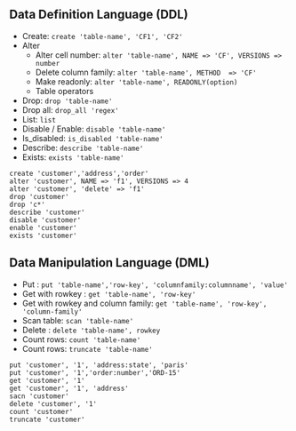 ## Data Definition Language (DDL)

- Create: `create 'table-name', 'CF1', 'CF2'`
- Alter
    - Alter cell number: `alter 'table-name', NAME => 'CF', VERSIONS => number`
    - Delete column family: `alter 'table-name', METHOD  => 'CF'`
    - Make readonly: `alter 'table-name', READONLY(option)`
    - Table operators
- Drop: `drop 'table-name'`
- Drop all: `drop_all 'regex'`
- List: `list`
- Disable / Enable: `disable 'table-name'`
- Is_disabled: `is_disabled 'table-name'`
- Describe: `describe 'table-name'`
- Exists: `exists 'table-name'`

```
create 'customer','address','order'
alter 'customer', NAME => 'f1', VERSIONS => 4
alter 'customer', 'delete' => 'f1'
drop 'customer'
drop 'c*'
describe 'customer'
disable 'customer'
enable 'customer'
exists 'customer'
```

## Data Manipulation Language (DML)

* Put : `put 'table-name','row-key', 'columnfamily:columnname', 'value'`
* Get with rowkey : `get 'table-name', 'row-key'`
* Get with rowkey and column family: `get 'table-name', 'row-key', 'column-family'`
* Scan table: `scan 'table-name'`
* Delete : `delete 'table-name', rowkey`
* Count rows: `count 'table-name'`
* Count rows: `truncate 'table-name'`

```
put 'customer', '1', 'address:state', 'paris'
put 'customer', '1','order:number','ORD-15'
get 'customer', '1'
get 'customer', '1', 'address'
sacn 'customer'
delete 'customer', '1'
count 'customer'
truncate 'customer'
```